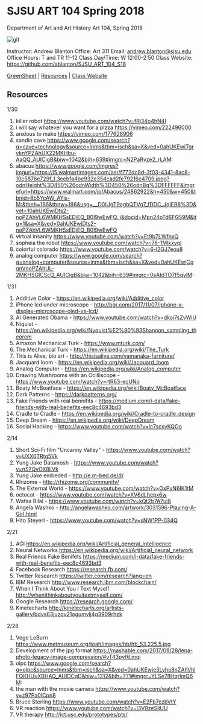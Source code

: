 **SJSU ART 104 Spring 2018**
======================
Department of Art and Art History
Art 104, Spring 2018

![gif](http://i.imgur.com/zdzDxsA.gif)

Instructor: Andrew Blanton
Office: Art 311
Email: andrew.blanton@sjsu.edu
Office Hours: T and TR 11-12
Class Day/Time: W 12:00-2:50
Class Website: https://github.com/ablanton/SJSU_ART_104_S18

[GreenSheet](https://github.com/ablanton/SJSU_ART_104_S18/blob/master/GREENSHEET.md)
| [Resources](https://github.com/ablanton/SJSU_ART_104_S18/blob/master/RESOURCES.md)
| [Class Website](https://github.com/ablanton/SJSU_ART_104_S18)

Resources
---------
1/30
1. killer robot https://www.youtube.com/watch?v=fRj34o4hN4I
2. i will say whatever you want for a pizza https://vimeo.com/222496000
3. anxious to make https://vimeo.com/177628906
4. sandin cave https://www.google.com/search?q=cave+technology&source=lnms&tbm=isch&sa=X&ved=0ahUKEwiTgrvknYPZAhUX22MKHbu-AaQQ_AUICigB&biw=1042&bih=639#imgrc=N2PaRvze2_rLAM:
5. abacus https://www.google.com/imgres?imgurl=https://i5.walmartimages.com/asr/f772dc8d-3f03-4341-8ac8-10c5876e729f_1.3eebfa4be932e354cad2fe79216c4709.jpeg?odnHeight%3D450%26odnWidth%3D450%26odnBg%3DFFFFFF&imgrefurl=https://www.walmart.com/ip/Abacus/24862922&h=450&w=450&tbnid=8b5YcAW_AYis-M:&tbnh=186&tbnw=186&usg=__D0iUgT9agbQTVg7_fDDC_JqIEB8%3D&vet=10ahUKEwjDts2-noPZAhVL6WMKHSsEDjEQ_B0I9wEwFQ..i&docid=Mpn24pTd6FG59M&itg=1&sa=X&ved=0ahUKEwjDts2-noPZAhVL6WMKHSsEDjEQ_B0I9wEwFQ
6. virtual insanity https://www.youtube.com/watch?v=Et9b7LWfnxQ
7. sopheia the robot https://www.youtube.com/watch?v=78-1MlkxyqI
8. colorful colorado https://www.youtube.com/watch?v=6-l2GJ7eou8
9. analog computer https://www.google.com/search?q=analog+computer&source=lnms&tbm=isch&sa=X&ved=0ahUKEwjCgqnVnoPZAhUL-2MKHSGlCScQ_AUICigB&biw=1042&bih=639#imgrc=0sAtdTO7f5qylM:

1/31
1. Additive Color - https://en.wikipedia.org/wiki/Additive_color
2. iPhone lcd under microscope - http://bgr.com/2017/11/07/iphone-x-display-microscope-oled-vs-lcd/
3. AI Generated Obama - https://www.youtube.com/watch?v=dkoi7sZvWiU
4. Niquist - https://en.wikipedia.org/wiki/Nyquist%E2%80%93Shannon_sampling_theorem
5. Amazon Mechanical Turk - https://www.mturk.com/
6. The Mechanical Turk - https://en.wikipedia.org/wiki/The_Turk
7. This is Alive, bio art - http://thisisalive.com/yamanaka-furniture/
8. Jacquard loom - https://en.wikipedia.org/wiki/Jacquard_loom
9. Analog Computer - https://en.wikipedia.org/wiki/Analog_computer
10. Drawing Mushrooms with an Ocilliscope - https://www.youtube.com/watch?v=rtR63-ecUNo
11. Boaty McBoatface - https://en.wikipedia.org/wiki/Boaty_McBoatface
12. Dark Patterns - https://darkpatterns.org/
13. Fake Friends with real bennifits - https://medium.com/i-data/fake-friends-with-real-benefits-eec8c4693bd3
14. Cradle to Cradle - https://en.wikipedia.org/wiki/Cradle-to-cradle_design
15. Deep Dream - https://en.wikipedia.org/wiki/DeepDream
16. Social Hacking - https://www.youtube.com/watch?v=lc7scxvKQOo

2/14
1. Short Sci-Fi film "Uncanny Valley" - https://www.youtube.com/watch?v=UXX0TRtg5Vk
2. Yung Jake Datamosh - https://www.youtube.com/watch?v=nS7QvOX8LVk
3. Yung Jake embeded - http://e.m-bed.de/d/
4. Rhizome - http://rhizome.org/community/
5. The External World - https://www.youtube.com/watch?v=OxPyN6IK1tM
6. octocat - https://www.youtube.com/watch?v=XV6dLhepx6w
7. Wafaa Bilal - https://www.youtube.com/watch?v=kQt2b7A7ui8
8. Angela Washko - http://angelawashko.com/artwork/3031596-Playing-A-Girl.html
9. Hito Steyerl - https://www.youtube.com/watch?v=sNW1PP-034Q

2/21
1. AGI https://en.wikipedia.org/wiki/Artificial_general_intelligence
2. Neural Networks https://en.wikipedia.org/wiki/Artificial_neural_network
3. Real Friends Fake Benifets https://medium.com/i-data/fake-friends-with-real-benefits-eec8c4693bd3
4. Facebook Research https://research.fb.com/
5. Twitter Research https://twitter.com/research?lang=en
6. IBM Research http://www.research.ibm.com/blockchain/
7. When I Think About You I Text Myself http://whenithinkaboutyouitextmyself.com/
8. Google Research https://research.google.com/
9. Kinetecharts http://kinetecharts.org/artists-gallery/bdvs63juzpv21ogumvlj4q3909rhzk

2/28
1. Vege LeBurn https://www.metmuseum.org/toah/images/hb/hb_53.225.5.jpg
2. Development of the jpg format https://mashable.com/2017/09/28/lena-photo-legacy-image-compression/#vT43pyf6.mqi
3. olpc https://www.google.com/search?q=olpc&source=lnms&tbm=isch&sa=X&ved=0ahUKEwje3Lyhu8nZAhVhlFQKHUuXBHAQ_AUIDCgD&biw=1312&bih=771#imgrc=YLSe78HqrlmQ6M:
4. the man with the movie camera https://www.youtube.com/watch?v=z97Pa0ICpn8
5. Bruce Sterling https://www.youtube.com/watch?v=E2Fb7ezbVtY
6. VR reaction https://www.youtube.com/watch?v=l3V8zeSljUU
7. VR therapy http://ict.usc.edu/prototypes/pts/
